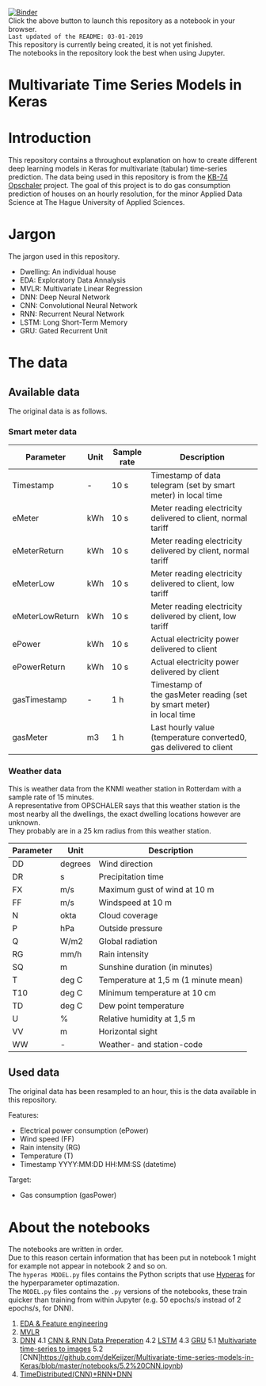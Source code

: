 
[![Binder](https://mybinder.org/badge_logo.svg)](https://mybinder.org/v2/gh/deKeijzer/Multivariate-time-series-models-in-Keras/master)  
Click the above button to launch this repository as a notebook in your browser.  
`Last updated of the README: 03-01-2019`  
This repository is currently being created, it is not yet finished.  
The notebooks in the repository look the best when using Jupyter.

# Multivariate Time Series Models in Keras

# Introduction
This repository contains a throughout explanation on how to create different deep learning models in Keras for multivariate (tabular) time-series prediction. The data being used in this repository is from the [KB-74 Opschaler](https://github.com/deKeijzer/KB-74-OPSCHALER) project. The goal of this project is to do gas consumption prediction of houses on an hourly resolution, for the minor Applied Data Science at The Hague University of Applied Sciences.

# Jargon
The jargon used in this repository. 
- Dwelling: An individual house
- EDA: Exploratory Data Annalysis  
- MVLR: Multivariate Linear Regression
- DNN: Deep Neural Network
- CNN: Convolutional Neural Network
- RNN: Recurrent Neural Network
- LSTM: Long Short-Term Memory
- GRU: Gated Recurrent Unit

# The data

## Available data
The original data is as follows.  

### Smart meter data
<table class="tableizer-table">
<thead><tr class="tableizer-firstrow"><th>Parameter</th><th>Unit</th><th>Sample rate</th><th>Description</th></tr></thead><tbody>
 <tr><td>Timestamp</td><td>-</td><td>10 s</td><td>Timestamp of data telegram (set by smart meter) in local time </td></tr>
 <tr><td>eMeter</td><td>kWh</td><td>10 s</td><td>Meter reading electricity delivered to client, normal tariff </td></tr>
 <tr><td>eMeterReturn</td><td>kWh</td><td>10 s</td><td>Meter reading electricity delivered by client, normal tariff </td></tr>
 <tr><td>eMeterLow</td><td>kWh</td><td>10 s</td><td>Meter reading electricity delivered to client, low tariff </td></tr>
 <tr><td>eMeterLowReturn</td><td>kWh</td><td>10 s</td><td>Meter reading electricity delivered by client, low tariff </td></tr>
 <tr><td>ePower</td><td>kWh</td><td>10 s</td><td>Actual electricity power delivered to client </td></tr>
 <tr><td>ePowerReturn</td><td>kWh</td><td>10 s</td><td>Actual electricity power delivered by client </td></tr>
 <tr><td>gasTimestamp</td><td>-</td><td>1 h</td><td>Timestamp of the gasMeter reading (set by smart meter) in local time </td></tr>
 <tr><td>gasMeter</td><td>m3</td><td>1 h</td><td>Last hourly value (temperature converted0, gas delivered to client </td></tr>
</tbody></table>

### Weather data
This is weather data from the KNMI weather station in Rotterdam with a sample rate of 15 minutes.  
A representative from OPSCHALER says that this weather station is the most nearby all the dwellings, the exact dwelling locations however are unknown.  
They probably are in a 25 km radius from this weather station.  

<table class="tableizer-table">
<thead><tr class="tableizer-firstrow"><th>Parameter</th><th>Unit</th><th>Description</th></tr></thead><tbody>
 <tr><td>DD</td><td>degrees</td><td>Wind direction</td></tr>
 <tr><td>DR</td><td>s</td><td>Precipitation time</td></tr>
 <tr><td>FX</td><td>m/s</td><td>Maximum gust of wind at 10 m</td></tr>
 <tr><td>FF</td><td>m/s</td><td>Windspeed at 10 m</td></tr>
 <tr><td>N</td><td>okta</td><td>Cloud coverage</td></tr>
 <tr><td>P</td><td>hPa</td><td>Outside pressure</td></tr>
 <tr><td>Q</td><td>W/m2</td><td>Global radiation</td></tr>
 <tr><td>RG</td><td>mm/h</td><td>Rain intensity</td></tr>
 <tr><td>SQ</td><td>m</td><td> Sunshine duration (in minutes)</td></tr>
 <tr><td>T</td><td>deg C</td><td>Temperature at 1,5 m (1 minute mean)</td></tr>
 <tr><td>T10</td><td>deg C</td><td>Minimum temperature at 10 cm</td></tr>
 <tr><td>TD</td><td>deg C</td><td>Dew point temperature</td></tr>
 <tr><td>U</td><td>%</td><td>Relative humidity at 1,5 m</td></tr>
 <tr><td>VV</td><td>m</td><td>Horizontal sight</td></tr>
 <tr><td>WW</td><td>-</td><td>Weather- and station-code</td></tr>
</tbody></table>

## Used data
The original data has been resampled to an hour, this is the data available in this repository.  

Features: 
- Electrical power consumption (ePower)
- Wind speed (FF)
- Rain intensity (RG)
- Temperature (T)
- Timestamp YYYY:MM:DD HH:MM:SS (datetime)

Target:
- Gas consumption (gasPower)

# About the notebooks
The notebooks are written in order.  
Due to this reason certain information that has been put in notebook 1 might for example not appear in notebook 2 and so on.  
The `hyperas MODEL.py` files contains the Python scripts that use [Hyperas](https://github.com/maxpumperla/hyperas) for the hyperparameter optimazation.  
The `MODEL.py` files contains the `.py` versions of the notebooks, these train  quicker than training from within Jupyter (e.g. 50 epochs/s instead of 2 epochs/s, for DNN).  

1. [EDA & Feature engineering](https://github.com/deKeijzer/Multivariate-time-series-models-in-Keras/blob/master/notebooks/1.%20EDA%20%26%20Feature%20engineering.ipynb)  
2. [MVLR](https://github.com/deKeijzer/Multivariate-time-series-models-in-Keras/blob/master/notebooks/2.%20MVLR%20.ipynb)
3. [DNN](https://github.com/deKeijzer/Multivariate-time-series-models-in-Keras/blob/master/notebooks/3.%20DNN.ipynb)
4.1 [CNN & RNN Data Preperation](https://github.com/deKeijzer/Multivariate-time-series-models-in-Keras/blob/master/notebooks/4.1%20CNN%20%26%20RNN%20Data%20Preperation.ipynb)
4.2 [LSTM](https://github.com/deKeijzer/Multivariate-time-series-models-in-Keras/blob/master/notebooks/4.2%20LSTM.ipynb)
4.3 [GRU](https://github.com/deKeijzer/Multivariate-time-series-models-in-Keras/blob/master/notebooks/4.3%20GRU.ipynb)
5.1 [Multivariate time-series to images](https://github.com/deKeijzer/Multivariate-time-series-models-in-Keras/blob/master/notebooks/5.1%20Multivariate%20time-series%20to%20images.ipynb)
5.2 [CNN]https://github.com/deKeijzer/Multivariate-time-series-models-in-Keras/blob/master/notebooks/5.2%20CNN.ipynb)
6. [TimeDistributed(CNN)+RNN+DNN](https://github.com/deKeijzer/Multivariate-time-series-models-in-Keras/blob/master/notebooks/6.%20TimeDistributed(CNN)%2BRNN%2BDNN.ipynb)

